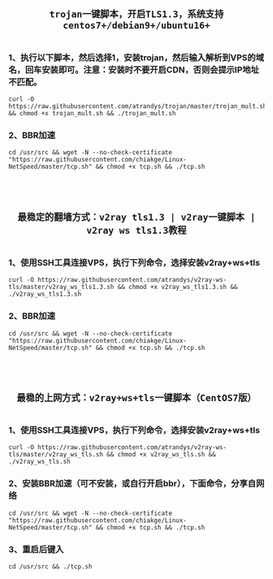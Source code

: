 ## <center>`trojan一键脚本，开启TLS1.3，系统支持centos7+/debian9+/ubuntu16+`</center>
#
### 1、执行以下脚本，然后选择1，安装trojan，然后输入解析到VPS的域名，回车安装即可。注意：安装时不要开启CDN，否则会提示IP地址不匹配。
```
curl -O https://raw.githubusercontent.com/atrandys/trojan/master/trojan_mult.sh && chmod +x trojan_mult.sh && ./trojan_mult.sh
```
### 2、BBR加速
```
cd /usr/src && wget -N --no-check-certificate "https://raw.githubusercontent.com/chiakge/Linux-NetSpeed/master/tcp.sh" && chmod +x tcp.sh && ./tcp.sh
```

<br><br>

## <center>`最稳定的翻墙方式：v2ray tls1.3 | v2ray一键脚本 | v2ray ws tls1.3教程`</center>
#
### 1、使用SSH工具连接VPS，执行下列命令，选择安装v2ray+ws+tls
```
curl -O https://raw.githubusercontent.com/atrandys/v2ray-ws-tls/master/v2ray_ws_tls1.3.sh && chmod +x v2ray_ws_tls1.3.sh && ./v2ray_ws_tls1.3.sh
```
### 2、BBR加速
```
cd /usr/src && wget -N --no-check-certificate "https://raw.githubusercontent.com/chiakge/Linux-NetSpeed/master/tcp.sh" && chmod +x tcp.sh && ./tcp.sh
```

<br><br>

## <center>`最稳的上网方式：v2ray+ws+tls一键脚本（CentOS7版）`</center>
#
### 1、使用SSH工具连接VPS，执行下列命令，选择安装v2ray+ws+tls
```
curl -O https://raw.githubusercontent.com/atrandys/v2ray-ws-tls/master/v2ray_ws_tls.sh && chmod +x v2ray_ws_tls.sh && ./v2ray_ws_tls.sh
```
### 2、安装BBR加速（可不安装，或自行开启bbr），下面命令，分享自网络
```
cd /usr/src && wget -N --no-check-certificate "https://raw.githubusercontent.com/chiakge/Linux-NetSpeed/master/tcp.sh" && chmod +x tcp.sh && ./tcp.sh
```
### 3、重启后键入
```
cd /usr/src && ./tcp.sh
```